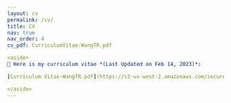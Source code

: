 ```yaml
---
layout: cv
permalink: /cv/
title: CV
nav: true
nav_order: 4
cv_pdf: CurriculumVitae-WangTR.pdf

<aside>
📃 Here is my curriculum vitae *(Last Updated on Feb 14, 2023)*:

[Curriculum Vitae-WangTR.pdf](https://s3-us-west-2.amazonaws.com/secure.notion-static.com/be6a33d1-ec46-42da-b5ea-94dcbe1352ce/Curriculum_Vitae-WangTR.pdf)

</aside>
---
```

